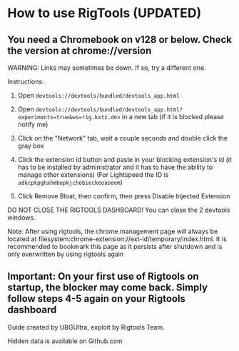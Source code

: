 <h1>How to use RigTools (UPDATED)</h1>

<h2>You need a Chromebook on v128 or below. Check the version at chrome://version</h2>

WARNING: Links may sometimes be down. If so, try a different one.

Instructions:

1. Open ```devtools://devtools/bundled/devtools_app.html```

2. Open ```devtools://devtools/bundled/devtools_app.html?experiments=true&ws=rig.kxtz.dev``` in a new tab (if it is blocked please notify me)

3. Click on the "Network" tab, wait a couple seconds and double click the gray box

4. Click the extension id button and paste in your blocking extension's id (it has to be installed by administrator and it has to have the ability to manage other extensions) (For Lightspeed the ID is ```adkcpkpghahmbopkjchobieckeoaoeem```)

5. Click Remove Bloat, then confirm, then press Disable Injected Extension

DO NOT CLOSE THE RIGTOOLS DASHBOARD! You can close the 2 devtools windows.

Note: After using rigtools, the chrome.management page will always be located at filesystem:chrome-extension://ext-id/temporary/index.html. It is recommended to bookmark this page as it persists after shutdown and is only overwritten by using rigtools again

<h2>Important: On your first use of Rigtools on startup, the blocker may come back. Simply follow steps 4-5 again on your Rigtools dashboard</h2>

Guide created by UBGUltra, exploit by Rigtools Team.

Hidden data is available on Github.com
